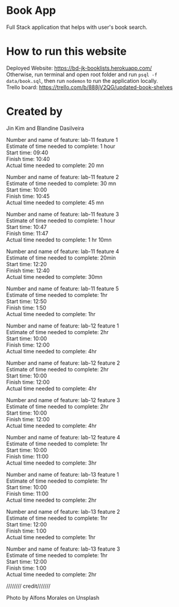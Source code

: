 # Book App
Full Stack application that helps with user's book search.  

# How to run this website
Deployed Website: https://bd-jk-booklists.herokuapp.com/  
Otherwise, run terminal and open root folder and run `psql -f data/book.sql`, then run `nodemon` to run the application locally.  
Trello board: https://trello.com/b/888jV2QG/updated-book-shelves   

# Created by  
Jin Kim and Blandine Dasilveira

Number and name of feature: lab-11 feature 1  
Estimate of time needed to complete: 1 hour   
Start time: 09:40  
Finish time: 10:40  
Actual time needed to complete: 20 mn  

Number and name of feature: lab-11 feature 2  
Estimate of time needed to complete: 30 mn  
Start time: 10:00  
Finish time: 10:45  
Actual time needed to complete: 45 mn  

Number and name of feature: lab-11 feature 3  
Estimate of time needed to complete: 1 hour  
Start time: 10:47  
Finish time: 11:47  
Actual time needed to complete: 1 hr 10mn  


Number and name of feature: lab-11 feature 4  
Estimate of time needed to complete: 20min  
Start time: 12:20  
Finish time: 12:40  
Actual time needed to complete: 30mn  

Number and name of feature: lab-11 feature 5  
Estimate of time needed to complete: 1hr  
Start time: 12:50  
Finish time: 1:50  
Actual time needed to complete: 1hr  

Number and name of feature: lab-12 feature 1  
Estimate of time needed to complete: 2hr  
Start time: 10:00  
Finish time: 12:00  
Actual time needed to complete: 4hr  

Number and name of feature: lab-12 feature 2  
Estimate of time needed to complete: 2hr  
Start time: 10:00  
Finish time: 12:00  
Actual time needed to complete: 4hr  

Number and name of feature: lab-12 feature 3  
Estimate of time needed to complete: 2hr  
Start time: 10:00  
Finish time: 12:00  
Actual time needed to complete: 4hr 

Number and name of feature: lab-12 feature 4  
Estimate of time needed to complete: 1hr  
Start time: 10:00  
Finish time: 11:00  
Actual time needed to complete: 3hr  

Number and name of feature: lab-13 feature 1  
Estimate of time needed to complete: 1hr  
Start time: 10:00  
Finish time: 11:00  
Actual time needed to complete: 2hr 
  
Number and name of feature: lab-13 feature 2   
Estimate of time needed to complete: 1hr  
Start time: 12:00  
Finish time: 1:00  
Actual time needed to complete: 1hr 

Number and name of feature: lab-13 feature 3  
Estimate of time needed to complete: 1hr  
Start time: 12:00  
Finish time: 1:00  
Actual time needed to complete: 2hr  


//////// credit///////

Photo by Alfons Morales on Unsplash

